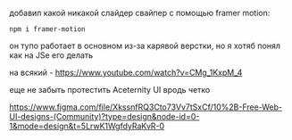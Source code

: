 добавил какой никакой слайдер свайпер с помощью framer motion:

    npm i framer-motion
он тупо работает в основном из-за карявой верстки, но я хотяб понял как на JSe его делать    

на всякий - https://www.youtube.com/watch?v=CMg_1KxpM_4

еще не забыть протестить Aceternity UI вродь четко

https://www.figma.com/file/XkssnfRQ3Cto73Vv7tSxCf/10%2B-Free-Web-UI-designs-(Community)?type=design&node-id=0-1&mode=design&t=5LrwK1WgfdyRaKvR-0
